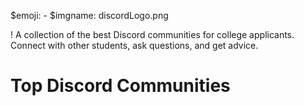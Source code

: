$emoji: -
$imgname: discordLogo.png

! A collection of the best Discord communities for college applicants. Connect with other students, ask questions, and get advice.

# Top Discord Communities